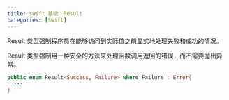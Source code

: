 ```yaml
---
title: swift 基础：Result
categories: [Swift]
---
```



Result 类型强制程序员在能够访问到实际值之前显式地处理失败和成功的情况。

Result 类型强制用一种安全的方法来处理函数调用返回的错误，而不需要抛出异常。

```swift
public enum Result<Success, Failure> where Failure : Error{
  ···
}
```